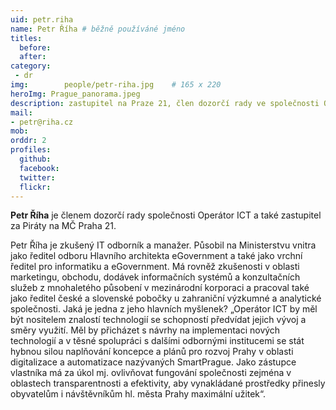 ```yaml
---
uid: petr.riha
name: Petr Říha	# běžně používáné jméno
titles:
  before:
  after: 
category:
 - dr
img: 		people/petr-riha.jpg    # 165 x 220
heroImg: Prague_panorama.jpeg
description: zastupitel na Praze 21, člen dozorčí rady ve společnosti Operátor ICT
mail:
- petr@riha.cz
mob: 
orddr: 2
profiles:
  github:                 
  facebook: 		  
  twitter: 		  
  flickr:     		  
---
```


**Petr Říha** je členem dozorčí rady společnosti Operátor ICT a také zastupitel za Piráty na MČ Praha 21.

Petr Říha je zkušený IT odborník a manažer. Působil na Ministerstvu vnitra jako ředitel odboru Hlavního architekta eGovernment a také jako vrchní ředitel pro informatiku a eGovernment. Má rovněž zkušenosti v oblasti marketingu, obchodu, dodávek informačních systémů a konzultačních služeb z mnohaletého působení v mezinárodní korporaci a pracoval také jako ředitel české a slovenské pobočky u zahraniční výzkumné a analytické společnosti. Jaká je jedna z jeho hlavních myšlenek? „Operátor ICT by měl být nositelem znalostí technologií se schopností předvídat jejich vývoj a směry využití. Měl by přicházet s návrhy na implementaci nových technologií a v těsné spolupráci s dalšími odbornými institucemi se stát hybnou silou naplňování koncepce a plánů pro rozvoj Prahy v oblasti digitalizace a automatizace nazývaných SmartPrague. Jako zástupce vlastníka má za úkol mj. ovlivňovat fungování společnosti zejména v oblastech transparentnosti a efektivity, aby vynakládané prostředky přinesly obyvatelům i návštěvníkům hl. města Prahy maximální užitek“.
